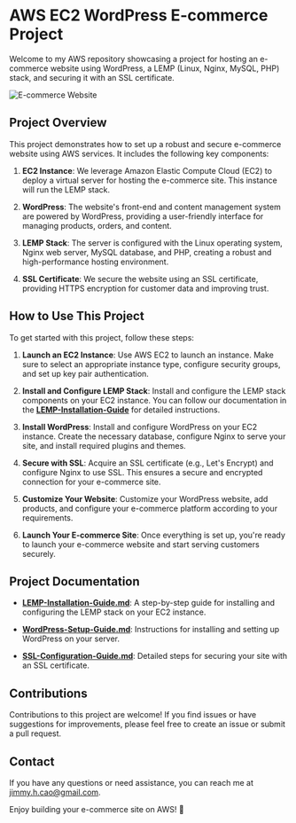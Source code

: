 # AWS EC2 WordPress E-commerce Project

Welcome to my AWS repository showcasing a project for hosting an e-commerce website using WordPress, a LEMP (Linux, Nginx, MySQL, PHP) stack, and securing it with an SSL certificate.

![E-commerce Website](ecommerce.jpg)

## Project Overview

This project demonstrates how to set up a robust and secure e-commerce website using AWS services. It includes the following key components:

1. **EC2 Instance**: We leverage Amazon Elastic Compute Cloud (EC2) to deploy a virtual server for hosting the e-commerce site. This instance will run the LEMP stack.

2. **WordPress**: The website's front-end and content management system are powered by WordPress, providing a user-friendly interface for managing products, orders, and content.

3. **LEMP Stack**: The server is configured with the Linux operating system, Nginx web server, MySQL database, and PHP, creating a robust and high-performance hosting environment.

4. **SSL Certificate**: We secure the website using an SSL certificate, providing HTTPS encryption for customer data and improving trust.

## How to Use This Project

To get started with this project, follow these steps:

1. **Launch an EC2 Instance**: Use AWS EC2 to launch an instance. Make sure to select an appropriate instance type, configure security groups, and set up key pair authentication.

2. **Install and Configure LEMP Stack**: Install and configure the LEMP stack components on your EC2 instance. You can follow our documentation in the [**LEMP-Installation-Guide**](LEMP-Installation-Guide.md) for detailed instructions.

3. **Install WordPress**: Install and configure WordPress on your EC2 instance. Create the necessary database, configure Nginx to serve your site, and install required plugins and themes.

4. **Secure with SSL**: Acquire an SSL certificate (e.g., Let's Encrypt) and configure Nginx to use SSL. This ensures a secure and encrypted connection for your e-commerce site.

5. **Customize Your Website**: Customize your WordPress website, add products, and configure your e-commerce platform according to your requirements.

6. **Launch Your E-commerce Site**: Once everything is set up, you're ready to launch your e-commerce website and start serving customers securely.

## Project Documentation

- [**LEMP-Installation-Guide.md**](LEMP-Installation-Guide.md): A step-by-step guide for installing and configuring the LEMP stack on your EC2 instance.

- [**WordPress-Setup-Guide.md**](WordPress-Setup-Guide.md): Instructions for installing and setting up WordPress on your server.

- [**SSL-Configuration-Guide.md**](SSL-Configuration-Guide.md): Detailed steps for securing your site with an SSL certificate.

## Contributions

Contributions to this project are welcome! If you find issues or have suggestions for improvements, please feel free to create an issue or submit a pull request.

## Contact

If you have any questions or need assistance, you can reach me at [jimmy.h.cao@gmail.com](mailto:jimmy.h.cao@gmail.com).

Enjoy building your e-commerce site on AWS! 🚀

